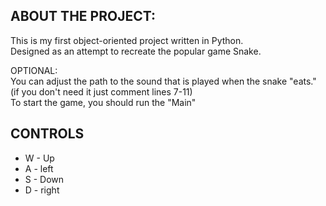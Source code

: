 ## ABOUT THE PROJECT:
This is my first object-oriented project written in Python.  
Designed as an attempt to recreate the popular game Snake.   

OPTIONAL:  
You can adjust the path to the sound that is played when the snake "eats."  
(if you don't need it just comment lines 7-11)  
To start the game, you should run the "Main"
## CONTROLS
* W - Up
* A - left
* S - Down
* D - right
